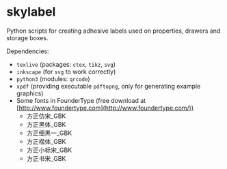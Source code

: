 # skylabel
Python scripts for creating adhesive labels used on properties, drawers and storage boxes.

Dependencies:

* `texlive` (packages: `ctex`, `tikz`, `svg`)
* `inkscape` (for `svg` to work correctly)
* `python3` (modules: `qrcode`)
* `xpdf` (providing executable `pdftopng`, only for generating example graphics)
* Some fonts in FounderType (free download at [http://www.foundertype.com](http://www.foundertype.com/))
  * 方正仿宋_GBK
  * 方正黑体_GBK
  * 方正细黑一_GBK
  * 方正楷体_GBK
  * 方正小标宋_GBK
  * 方正书宋_GBK